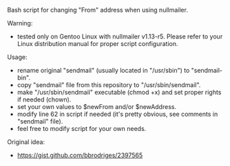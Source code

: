 Bash script for changing "From" address when using nullmailer.

Warning:

- tested only on Gentoo Linux with nullmailer v1.13-r5. Please refer to your Linux distribution manual for proper script configuration.

Usage:

- rename original "sendmail" (usually located in "/usr/sbin") to "sendmail-bin".
- copy "sendmail" file from this repository to "/usr/sbin/sendmail".
- make "/usr/sbin/sendmail" executable (chmod +x) and set proper rights if needed (chown).
- set your own values to $newFrom and/or $newAddress.
- modify line 62 in script if needed (it's pretty obvious, see comments in "sendmail" file).
- feel free to modify script for your own needs.

Original idea:

- https://gist.github.com/bbrodriges/2397565
